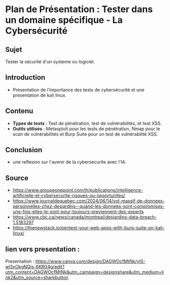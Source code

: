 # Plan de Présentation : Tester dans un domaine spécifique - La Cybersécurité

## Sujet
Tester la sécurité d'un systeme ou logiciel.

## Introduction
- Présentation de l’importance des tests de cybersécurité et une presentation de kali linux.

## Contenu
- **Types de tests** : Test de pénétration, test de vulnérabilités, et test XSS.
- **Outils utilisés** : Metasploit pour les tests de pénétration, Nmap pour le scan de vulnérabilités et Burp Suite pour un test de vulnérabilité XSS.

## Conclusion
- une reflexion sur l'avenir de la cybersecurite avec l'IA.

## Source
- https://www.groupeonepoint.com/fr/publications/intelligence-artificielle-et-cybersecurite-risques-ou-opportunites/
- https://www.journaldequebec.com/2024/06/14/vol-massif-de-donnees-personnelles-chez-desjardins--quand-les-donnees-sont-compromises-une-fois-elles-le-sont-pour-toujours-previennent-des-experts
- https://www.cbc.ca/news/canada/montreal/desjardins-data-breach-1.5183297
- https://thenewstack.io/pentest-your-web-apps-with-burp-suite-on-kali-linux/


## lien vers presentation :
Presentation : https://www.canva.com/design/DAGWOcfMtNk/yIS-wl3xOkgNQjs-6KR04g/edit?utm_content=DAGWOcfMtNk&utm_campaign=designshare&utm_medium=link2&utm_source=sharebutton

